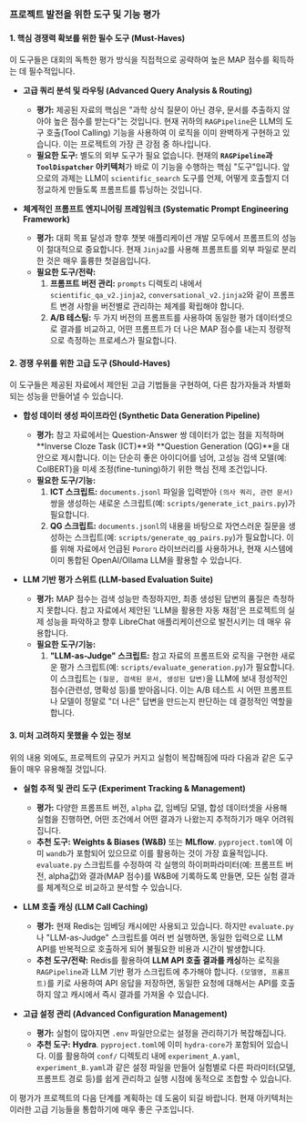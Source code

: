 ### **프로젝트 발전을 위한 도구 및 기능 평가**

#### **1. 핵심 경쟁력 확보를 위한 필수 도구 (Must-Haves)**

이 도구들은 대회의 독특한 평가 방식을 직접적으로 공략하여 높은 MAP 점수를 획득하는 데 필수적입니다.

* **고급 쿼리 분석 및 라우팅 (Advanced Query Analysis & Routing)**
    * **평가:** 제공된 자료의 핵심은 "과학 상식 질문이 아닌 경우, 문서를 추출하지 않아야 높은 점수를 받는다"는 것입니다. 현재 귀하의 `RAGPipeline`은 LLM의 도구 호출(Tool Calling) 기능을 사용하여 이 로직을 이미 완벽하게 구현하고 있습니다. 이는 프로젝트의 가장 큰 강점 중 하나입니다.
    * **필요한 도구:** 별도의 외부 도구가 필요 없습니다. 현재의 **`RAGPipeline`과 `ToolDispatcher` 아키텍처**가 바로 이 기능을 수행하는 핵심 "도구"입니다. 앞으로의 과제는 LLM이 `scientific_search` 도구를 언제, 어떻게 호출할지 더 정교하게 만들도록 프롬프트를 튜닝하는 것입니다.

* **체계적인 프롬프트 엔지니어링 프레임워크 (Systematic Prompt Engineering Framework)**
    * **평가:** 대회 목표 달성과 향후 챗봇 애플리케이션 개발 모두에서 프롬프트의 성능이 절대적으로 중요합니다. 현재 `Jinja2`를 사용해 프롬프트를 외부 파일로 분리한 것은 매우 훌륭한 첫걸음입니다.
    * **필요한 도구/전략:**
        1.  **프롬프트 버전 관리:** `prompts` 디렉토리 내에서 `scientific_qa_v2.jinja2`, `conversational_v2.jinja2`와 같이 프롬프트 변경 사항을 버전별로 관리하는 체계를 확립해야 합니다.
        2.  **A/B 테스팅:** 두 가지 버전의 프롬프트를 사용하여 동일한 평가 데이터셋으로 결과를 비교하고, 어떤 프롬프트가 더 나은 MAP 점수를 내는지 정량적으로 측정하는 프로세스가 필요합니다.

#### **2. 경쟁 우위를 위한 고급 도구 (Should-Haves)**

이 도구들은 제공된 자료에서 제안된 고급 기법들을 구현하여, 다른 참가자들과 차별화되는 성능을 만들어낼 수 있습니다.

* **합성 데이터 생성 파이프라인 (Synthetic Data Generation Pipeline)**
    * **평가:** 참고 자료에서는 Question-Answer 쌍 데이터가 없는 점을 지적하며 **Inverse Cloze Task (ICT)**와 **Question Generation (QG)**을 대안으로 제시합니다. 이는 단순히 좋은 아이디어를 넘어, 고성능 검색 모델(예: ColBERT)을 미세 조정(fine-tuning)하기 위한 핵심 전제 조건입니다.
    * **필요한 도구/기능:**
        1.  **ICT 스크립트:** `documents.jsonl` 파일을 입력받아 `(의사 쿼리, 관련 문서)` 쌍을 생성하는 새로운 스크립트(예: `scripts/generate_ict_pairs.py`)가 필요합니다.
        2.  **QG 스크립트:** `documents.jsonl`의 내용을 바탕으로 자연스러운 질문을 생성하는 스크립트(예: `scripts/generate_qg_pairs.py`)가 필요합니다. 이를 위해 자료에서 언급된 `Pororo` 라이브러리를 사용하거나, 현재 시스템에 이미 통합된 OpenAI/Ollama LLM을 활용할 수 있습니다.

* **LLM 기반 평가 스위트 (LLM-based Evaluation Suite)**
    * **평가:** MAP 점수는 검색 성능만 측정하지만, 최종 생성된 답변의 품질은 측정하지 못합니다. 참고 자료에서 제안된 'LLM을 활용한 자동 채점'은 프로젝트의 실제 성능을 파악하고 향후 LibreChat 애플리케이션으로 발전시키는 데 매우 유용합니다.
    * **필요한 도구/기능:**
        1.  **"LLM-as-Judge" 스크립트:** 참고 자료의 프롬프트와 로직을 구현한 새로운 평가 스크립트(예: `scripts/evaluate_generation.py`)가 필요합니다. 이 스크립트는 `(질문, 검색된 문서, 생성된 답변)`을 LLM에 보내 정성적인 점수(관련성, 명확성 등)를 받아옵니다. 이는 A/B 테스트 시 어떤 프롬프트나 모델이 정말로 "더 나은" 답변을 만드는지 판단하는 데 결정적인 역할을 합니다.

#### **3. 미처 고려하지 못했을 수 있는 정보**

위의 내용 외에도, 프로젝트의 규모가 커지고 실험이 복잡해짐에 따라 다음과 같은 도구들이 매우 유용해질 것입니다.

* **실험 추적 및 관리 도구 (Experiment Tracking & Management)**
    * **평가:** 다양한 프롬프트 버전, `alpha` 값, 임베딩 모델, 합성 데이터셋을 사용해 실험을 진행하면, 어떤 조건에서 어떤 결과가 나왔는지 추적하기가 매우 어려워집니다.
    * **추천 도구:** **Weights & Biases (W&B)** 또는 **MLflow**. `pyproject.toml`에 이미 `wandb`가 포함되어 있으므로 이를 활용하는 것이 가장 효율적입니다. `evaluate.py` 스크립트를 수정하여 각 실행의 하이퍼파라미터(예: 프롬프트 버전, alpha값)와 결과(MAP 점수)를 W&B에 기록하도록 만들면, 모든 실험 결과를 체계적으로 비교하고 분석할 수 있습니다.

* **LLM 호출 캐싱 (LLM Call Caching)**
    * **평가:** 현재 Redis는 임베딩 캐시에만 사용되고 있습니다. 하지만 `evaluate.py`나 "LLM-as-Judge" 스크립트를 여러 번 실행하면, 동일한 입력으로 LLM API를 반복적으로 호출하게 되어 불필요한 비용과 시간이 발생합니다.
    * **추천 도구/전략:** Redis를 활용하여 **LLM API 호출 결과를 캐싱**하는 로직을 `RAGPipeline`과 LLM 기반 평가 스크립트에 추가해야 합니다. `(모델명, 프롬프트)`를 키로 사용하여 API 응답을 저장하면, 동일한 요청에 대해서는 API를 호출하지 않고 캐시에서 즉시 결과를 가져올 수 있습니다.

* **고급 설정 관리 (Advanced Configuration Management)**
    * **평가:** 실험이 많아지면 `.env` 파일만으로는 설정을 관리하기가 복잡해집니다.
    * **추천 도구:** **Hydra**. `pyproject.toml`에 이미 `hydra-core`가 포함되어 있습니다. 이를 활용하여 `conf/` 디렉토리 내에 `experiment_A.yaml`, `experiment_B.yaml`과 같은 설정 파일을 만들어 실험별로 다른 파라미터(모델, 프롬프트 경로 등)를 쉽게 관리하고 실행 시점에 동적으로 조합할 수 있습니다.

이 평가가 프로젝트의 다음 단계를 계획하는 데 도움이 되길 바랍니다. 현재 아키텍처는 이러한 고급 기능들을 통합하기에 매우 좋은 구조입니다.